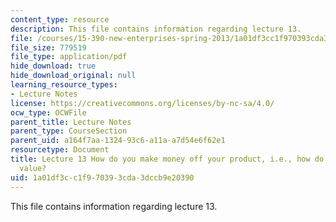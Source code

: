 ```yaml
---
content_type: resource
description: This file contains information regarding lecture 13.
file: /courses/15-390-new-enterprises-spring-2013/1a01df3cc1f970393cda3dccb9e20390_MIT15_390S13_lec13.pdf
file_size: 779519
file_type: application/pdf
hide_download: true
hide_download_original: null
learning_resource_types:
- Lecture Notes
license: https://creativecommons.org/licenses/by-nc-sa/4.0/
ocw_type: OCWFile
parent_title: Lecture Notes
parent_type: CourseSection
parent_uid: a164f7aa-1324-93c6-a11a-a7d54e6f62e1
resourcetype: Document
title: Lecture 13 How do you make money off your product, i.e., how do you capture
  value?
uid: 1a01df3c-c1f9-7039-3cda-3dccb9e20390
---
```

This file contains information regarding lecture 13.